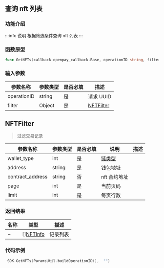 ## 查询 nft 列表

### 功能介绍

:::info 说明
根据筛选条件查询 nft 列表
:::

### 函数原型

```go showLineNumbers
func GetNFTs(callback openpay_callback.Base, operationID string, filter NFTFilter)
```

### 输入参数

| 参数名称    | 参数类型 | 是否必填 | 描述          |
| ----------- | -------- | -------- | ------------- |
| operationID | string   | 是       | 请求 UUID     |
| filter      | Object   | 是       | [NFTFilter]() |

## NFTFilter

> 过滤交易记录

| 参数名称         | 参数类型 | 是否必填 | 说明                                | 描述 |
| ---------------- | -------- | -------- | ----------------------------------- | ---- |
| wallet_type      | int      | 是       | [链类型](/common/enum.md#chaintype) |      |
| address          | string   | 是       | 钱包地址                            |      |
| contract_address | string   | 否       | nft 合约地址                        |      |
| page             | int      | 是       | 当前页码                            |      |
| limit            | int      | 是       | 每页行数                            |      |

### 返回结果

| 名称 | 类型                                           | 描述     |
| ---- | ---------------------------------------------- | -------- |
| ~    | [][NFTInfo](/common/entity.md#transactioninfo) | 记录列表 |

### 代码示例

```go showLineNumbers
 SDK.GetNFTs(ParamsUtil.buildOperationID(),  "")
```
